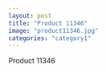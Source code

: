```yaml
---
layout: post
title: "Product 11346"
image: "product11346.jpg"
categories: "category1"
---
```

Product 11346
